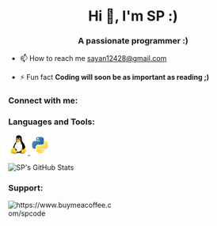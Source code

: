 <h1 align="center">Hi 👋, I'm SP :)</h1>
<h3 align="center">A passionate programmer :)</h3>

- 📫 How to reach me [sayan12428@gmail.com](mailto:sayan12428@gmail.com)

- ⚡ Fun fact **Coding will soon be as important as reading ;)**

<h3 align="left">Connect with me:</h3>
<p align="left">
</p>

<h3 align="left">Languages and Tools:</h3>
<p align="left"> <a href="https://www.linux.org/" target="_blank" rel="noreferrer"> <img src="https://raw.githubusercontent.com/devicons/devicon/master/icons/linux/linux-original.svg" alt="linux" width="40" height="40"/> </a> <a href="https://www.python.org" target="_blank" rel="noreferrer"> <img src="https://raw.githubusercontent.com/devicons/devicon/master/icons/python/python-original.svg" alt="python" width="40" height="40"/> </a> </p>


![SP's GitHub Stats](https://github-readme-stats.vercel.app/api?username=mandarinoz&show_icons=true&bg_color=DEG,25f5f5,ad22cf&title_color=1a1a1a&text_color=1a1a1a&icon_color=ad22cf&hide_border=true&border_radius=35)

<h3 align="left">Support:</h3>
<p><a href="https://www.buymeacoffee.com/spcode"> <img align="left" src="https://cdn.buymeacoffee.com/buttons/v2/default-yellow.png" height="50" width="210" alt="https://www.buymeacoffee.com/spcode" /></a></p><br><br>
